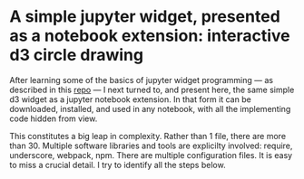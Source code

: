 # A simple jupyter widget, presented as a notebook extension: interactive d3 circle drawing

After learning some of the basics of jupyter widget programming &mdash; as described
in this [repo](https://github.com/paul-shannon/jupyter-widget-demo-all-in-notebook) 
 &mdash; I next turned to, and present here, the same
simple d3 widget as a jupyter notebook extension.  In that form it can be
downloaded, installed, and used in any notebook, with all the implementing
code hidden from view.

This constitutes a big leap in complexity.  Rather than 1 file, there are more than 30.
Multiple software libraries and tools are explicilty involved: require, underscore, 
webpack, npm.  There are multiple configuration files.  It is easy to
miss a crucial detail.  I try to identify all the steps below.

